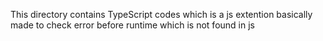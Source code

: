 This directory contains TypeScript codes which is a js extention
basically made to check error before runtime which is not found in js
